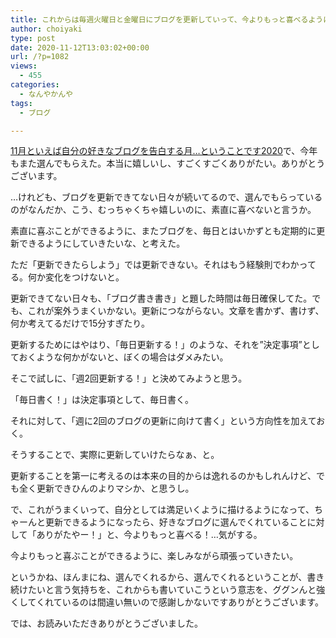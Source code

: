 ```yaml
---
title: これからは毎週火曜日と金曜日にブログを更新していって、今よりもっと喜べるようになろうと思います。
author: choiyaki
type: post
date: 2020-11-12T13:03:02+00:00
url: /?p=1082
views:
  - 455
categories:
  - なんやかんや
tags: 
  - ブログ

---
```

[11月といえば自分の好きなブログを告白する月…ということです2020][1]で、今年もまた選んでもらえた。本当に嬉しいし、すごくすごくありがたい。ありがとうございます。



&#8230;けれども、ブログを更新できてない日々が続いてるので、選んでもらっているのがなんだか、こう、むっちゃくちゃ嬉しいのに、素直に喜べないと言うか。

素直に喜ぶことができるように、またブログを、毎日とはいかずとも定期的に更新できるようにしていきたいな、と考えた。

ただ「更新できたらしよう」では更新できない。それはもう経験則でわかってる。何か変化をつけないと。

更新できてない日々も、「ブログ書き書き」と題した時間は毎日確保してた。でも、これが案外うまくいかない。更新につながらない。文章を書かず、書けず、何か考えてるだけで15分すぎたり。

更新するためにはやはり、「毎日更新する！」のような、それを”決定事項”としておくような何かがないと、ぼくの場合はダメみたい。

そこで試しに、「週2回更新する！」と決めてみようと思う。

「毎日書く！」は決定事項として、毎日書く。

それに対して、「週に2回のブログの更新に向けて書く」という方向性を加えておく。

そうすることで、実際に更新していけたらなぁ、と。

更新することを第一に考えるのは本来の目的からは逸れるのかもしれんけど、でも全く更新できひんのよりマシか、と思うし。

で、これがうまくいって、自分としては満足いくように描けるようになって、ちゃーんと更新できるようになったら、好きなブログに選んでくれていることに対して「ありがたやー！」と、今よりもっと喜べる！&#8230;気がする。

今よりもっと喜ぶことができるように、楽しみながら頑張っていきたい。

というかね、ほんまにね、選んでくれるから、選んでくれるということが、書き続けたいと言う気持ちを、これからも書いていこうという意志を、ググンんと強くしてくれているのは間違い無いので感謝しかないですありがとうございます。

では、お読みいただきありがとうございました。

 [1]: http://23secblog.blogspot.com/2020/11/112020.html